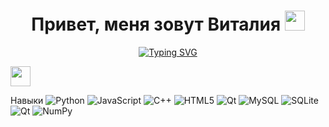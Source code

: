 <h1 align="center">Привет, меня зовут Виталия</a> 
<img src="https://github.com/blackcater/blackcater/raw/main/images/Hi.gif" height="32"/></h1>
<p align="center">
<a href="https://git.io/typing-svg"><img src="https://readme-typing-svg.herokuapp.com?font=Fira+Code&pause=1000&color=5E5E5E&random=false&width=550&lines=%D0%A1%D1%82%D1%83%D0%B4%D0%B5%D0%BD%D1%82%D0%BA%D0%B0+%D0%9C%D0%98%D0%A1%D0%98%D0%A1%2C++%D0%BF%D1%80%D0%BE%D0%B3%D1%80%D0%B0%D0%BC%D0%BC%D0%B8%D1%81%D1%82+%D0%B8+%D0%BF%D1%80%D0%B5%D0%BF%D0%BE%D0%B4%D0%B0%D0%B2%D0%B0%D1%82%D0%B5%D0%BB%D1%8C" alt="Typing SVG" /></a> <p align="center"><a href="https://t.me/vvvvvitalia">

<img align="center" height="32" width="32" src="https://cdn.jsdelivr.net/npm/simple-icons@v9/icons/telegram.svg" /></a></p>
</p>


Навыки   ![Python](https://img.shields.io/badge/python-3670A0?style=for-the-badge&logo=python&logoColor=ffdd54) ![JavaScript](https://img.shields.io/badge/javascript-%23323330.svg?style=for-the-badge&logo=javascript&logoColor=%23F7DF1E) ![C++](https://img.shields.io/badge/c++-%2300599C.svg?style=for-the-badge&logo=c%2B%2B&logoColor=white) ![HTML5](https://img.shields.io/badge/html5-%23E34F26.svg?style=for-the-badge&logo=html5&logoColor=white) ![Qt](https://img.shields.io/badge/Qt-%23217346.svg?style=for-the-badge&logo=Qt&logoColor=white) ![MySQL](https://img.shields.io/badge/mysql-%2300f.svg?style=for-the-badge&logo=mysql&logoColor=white) ![SQLite](https://img.shields.io/badge/sqlite-%2307405e.svg?style=for-the-badge&logo=sqlite&logoColor=white) ![Qt](https://img.shields.io/badge/Qt-%23217346.svg?style=for-the-badge&logo=Qt&logoColor=white) ![NumPy](https://img.shields.io/badge/numpy-%23013243.svg?style=for-the-badge&logo=numpy&logoColor=white)


